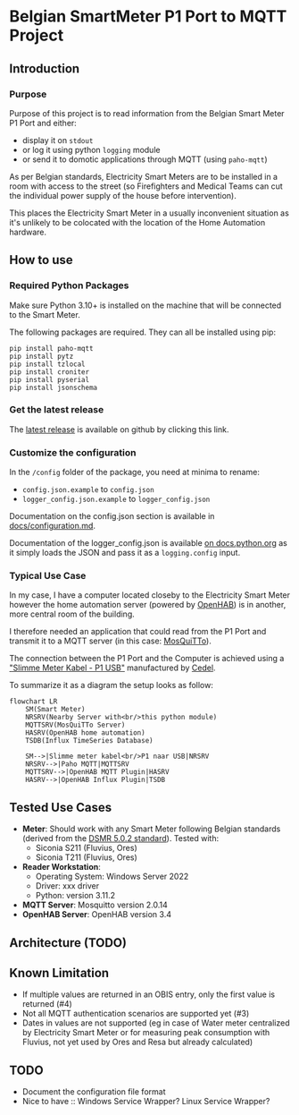 # Belgian SmartMeter P1 Port to MQTT Project

## Introduction

### Purpose
Purpose of this project is to read information from the Belgian Smart Meter P1 Port and either:
* display it on `stdout`
* or log it using python `logging` module
* or send it to domotic applications through MQTT (using `paho-mqtt`)

As per Belgian standards, Electricity Smart Meters are to be installed in a room with access
to the street (so Firefighters and Medical Teams can cut the individual power
supply of the house before intervention).

This places the Electricity Smart Meter in a usually inconvenient situation as it's unlikely
to be colocated with the location of the Home Automation hardware.

## How to use

### Required Python Packages

Make sure Python 3.10+ is installed on the machine that will be connected
to the Smart Meter.

The following packages are required. They can all be installed using pip:

    pip install paho-mqtt
    pip install pytz
    pip install tzlocal
    pip install croniter
    pip install pyserial
    pip install jsonschema

### Get the latest release

The [latest release](https://github.com/vivienbo/belgian-smartmeter-p1-to-mqtt/releases/latest) is available on github
by clicking this link.

### Customize the configuration

In the `/config` folder of the package, you need at minima to rename:
* `config.json.example` to `config.json`
* `logger_config.json.example` to `logger_config.json`

Documentation on the config.json section is available in [docs/configuration.md](https://github.com/vivienbo/belgian-smartmeter-p1-to-mqtt/tree/main/docs/configuration.md).

Documentation of the logger_config.json is available [on docs.python.org](https://docs.python.org/3/library/logging.config.html) as it simply loads the JSON and pass it as a `logging.config` input.

### Typical Use Case

In my case, I have a computer located closeby to the Electricity Smart Meter however the home automation
server (powered by [OpenHAB](https://www.openhab.org/)) is in another, more central room of the building.

I therefore needed an application that could read from the P1 Port and transmit it to a MQTT server
(in this case: [MosQuiTTo](https://mosquitto.org/)).

The connection between the P1 Port and the Computer is achieved using a ["Slimme Meter Kabel - P1 USB"](https://webshop.cedel.nl/Slimme-meter-kabel-P1-naar-USB#ProductReviewText) manufactured by [Cedel](https://cedel.nl/).

To summarize it as a diagram the setup looks as follow:

```mermaid
flowchart LR
    SM(Smart Meter)
    NRSRV(Nearby Server with<br/>this python module)
    MQTTSRV(MosQuiTTo Server)
    HASRV(OpenHAB home automation)
    TSDB(Influx TimeSeries Database)

    SM-->|Slimme meter kabel<br/>P1 naar USB|NRSRV
    NRSRV-->|Paho MQTT|MQTTSRV
    MQTTSRV-->|OpenHAB MQTT Plugin|HASRV
    HASRV-->|OpenHAB Influx Plugin|TSDB
```

## Tested Use Cases
* **Meter**: Should work with any Smart Meter following Belgian standards (derived from the [DSMR 5.0.2 standard](https://www.netbeheernederland.nl/_upload/Files/Slimme_meter_15_a727fce1f1.pdf)). Tested with:
    * Siconia S211 (Fluvius, Ores)
    * Siconia T211 (Fluvius, Ores)
* **Reader Workstation**:
    * Operating System: Windows Server 2022
    * Driver: xxx driver
    * Python: version 3.11.2
* **MQTT Server**: Mosquitto version 2.0.14
* **OpenHAB Server**: OpenHAB version 3.4

## Architecture (TODO)


## Known Limitation

* If multiple values are returned in an OBIS entry, only the first value is returned (#4)
* Not all MQTT authentication scenarios are supported yet (#3)
* Dates in values are not supported (eg in case of Water meter centralized by Electricity Smart Meter or for measuring peak consumption with Fluvius, not yet used by Ores and Resa but already calculated)

## TODO

* Document the configuration file format
* Nice to have :: Windows Service Wrapper? Linux Service Wrapper?

